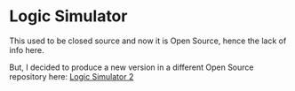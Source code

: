# Logic Simulator

This used to be closed source and now it is Open Source, hence the lack of info here.

But, I decided to produce a new version in a different Open Source repository here: [Logic Simulator 2](https://github.com/andrew-wilkes/logic-simulator-2)
